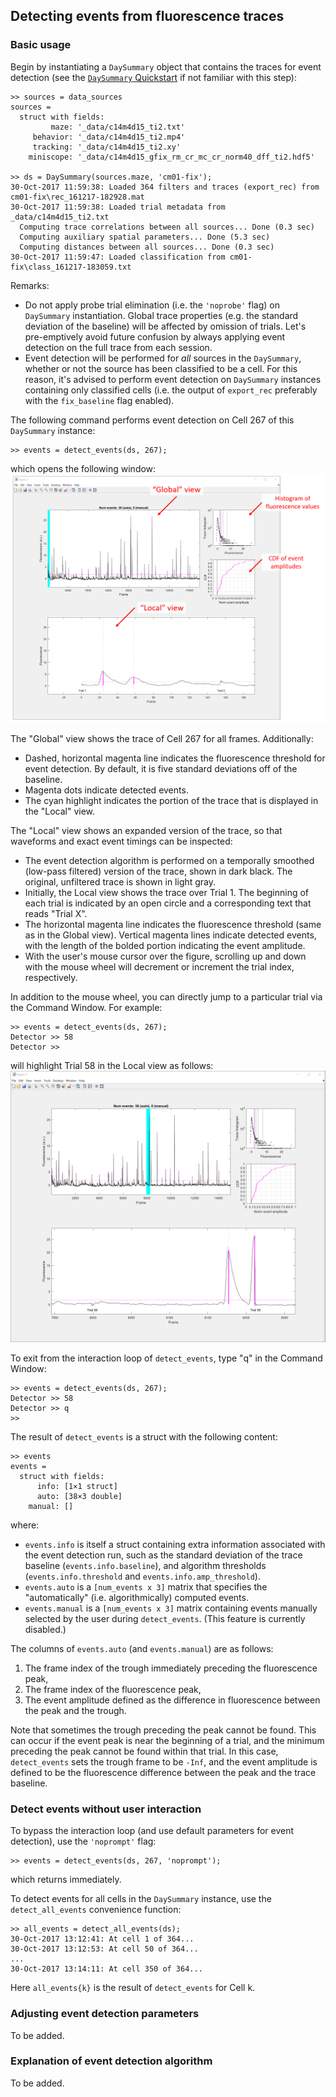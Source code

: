 ## Detecting events from fluorescence traces

### Basic usage

Begin by instantiating a `DaySummary` object that contains the traces for event detection (see the [`DaySummary` Quickstart](docs/ds_quickstart.md) if not familiar with this step):
```
>> sources = data_sources
sources = 
  struct with fields:
         maze: '_data/c14m4d15_ti2.txt'
     behavior: '_data/c14m4d15_ti2.mp4'
     tracking: '_data/c14m4d15_ti2.xy'
    miniscope: '_data/c14m4d15_gfix_rm_cr_mc_cr_norm40_dff_ti2.hdf5'

>> ds = DaySummary(sources.maze, 'cm01-fix');
30-Oct-2017 11:59:38: Loaded 364 filters and traces (export_rec) from cm01-fix\rec_161217-182928.mat
30-Oct-2017 11:59:38: Loaded trial metadata from _data/c14m4d15_ti2.txt
  Computing trace correlations between all sources... Done (0.3 sec)
  Computing auxiliary spatial parameters... Done (5.3 sec)
  Computing distances between all sources... Done (0.3 sec)
30-Oct-2017 11:59:47: Loaded classification from cm01-fix\class_161217-183059.txt
```

Remarks:
- Do not apply probe trial elimination (i.e. the `'noprobe'` flag) on `DaySummary` instantiation. Global trace properties (e.g. the standard deviation of the baseline) will be affected by omission of trials. Let's pre-emptively avoid future confusion by always applying event detection on the full trace from each session.
- Event detection will be performed for _all_ sources in the `DaySummary`, whether or not the source has been classified to be a cell. For this reason, it's advised to perform event detection on `DaySummary` instances containing only classified cells (i.e. the output of `export_rec` preferably with the `fix_baseline` flag enabled).

The following command performs event detection on Cell 267 of this `DaySummary` instance:
```
>> events = detect_events(ds, 267);
```
which opens the following window:
![Detect_events GUI](eventdetect_trial1.PNG)

The "Global" view shows the trace of Cell 267 for all frames. Additionally:
- Dashed, horizontal magenta line indicates the fluorescence threshold for event detection. By default, it is five standard deviations off of the baseline.
- Magenta dots indicate detected events.
- The cyan highlight indicates the portion of the trace that is displayed in the "Local" view.

The "Local" view shows an expanded version of the trace, so that waveforms and exact event timings can be inspected:
- The event detection algorithm is performed on a temporally smoothed (low-pass filtered) version of the trace, shown in dark black. The original, unfiltered trace is shown in light gray.
- Initially, the Local view shows the trace over Trial 1. The beginning of each trial is indicated by an open circle and a corresponding text that reads "Trial X".
- The horizontal magenta line indicates the fluorescence threshold (same as in the Global view). Vertical magenta lines indicate detected events, with the length of the bolded portion indicating the event amplitude.
- With the user's mouse cursor over the figure, scrolling up and down with the mouse wheel will decrement or increment the trial index, respectively.

In addition to the mouse wheel, you can directly jump to a particular trial via the Command Window. For example:
```
>> events = detect_events(ds, 267);
Detector >> 58
Detector >>
```
will highlight Trial 58 in the Local view as follows:
![Detect_events GUI Trial 58](eventdetect_trial58.PNG)

To exit from the interaction loop of `detect_events`, type "q" in the Command Window:
```
>> events = detect_events(ds, 267);
Detector >> 58
Detector >> q
>> 
```

The result of `detect_events` is a struct with the following content:
```
>> events
events = 
  struct with fields:
      info: [1×1 struct]
      auto: [38×3 double]
    manual: []
```
where:
- `events.info` is itself a struct containing extra information associated with the event detection run, such as the standard deviation of the trace baseline (`events.info.baseline`), and algorithm thresholds (`events.info.threshold` and `events.info.amp_threshold`).
- `events.auto` is a `[num_events x 3]` matrix that specifies the "automatically" (i.e. algorithmically) computed events.
- `events.manual` is a `[num_events x 3]` matrix containing events manually selected by the user during `detect_events`. (This feature is currently disabled.)

The columns of `events.auto` (and `events.manual`) are as follows:
1. The frame index of the trough immediately preceding the fluorescence peak,
2. The frame index of the fluorescence peak,
3. The event amplitude defined as the difference in fluorescence between the peak and the trough.

Note that sometimes the trough preceding the peak cannot be found. This can occur if the event peak is near the beginning of a trial, and the minimum preceding the peak cannot be found within that trial. In this case, `detect_events` sets the trough frame to be `-Inf`, and the event amplitude is defined to be the fluorescence difference between the peak and the trace baseline.

### Detect events without user interaction

To bypass the interaction loop (and use default parameters for event detection), use the `'noprompt'` flag:
```
>> events = detect_events(ds, 267, 'noprompt');
```
which returns immediately.

To detect events for all cells in the `DaySummary` instance, use the `detect_all_events` convenience function:
```
>> all_events = detect_all_events(ds);
30-Oct-2017 13:12:41: At cell 1 of 364...
30-Oct-2017 13:12:53: At cell 50 of 364...
...
30-Oct-2017 13:14:11: At cell 350 of 364...
```
Here `all_events{k}` is the result of `detect_events` for Cell k.


### Adjusting event detection parameters

To be added.

### Explanation of event detection algorithm

To be added.
